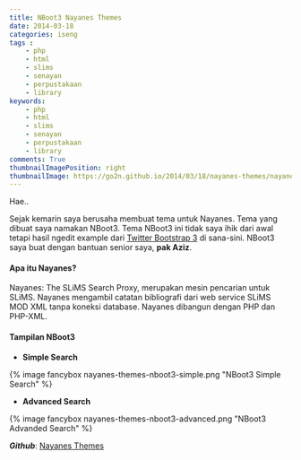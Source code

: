 ```yaml
---
title: NBoot3 Nayanes Themes
date: 2014-03-18
categories: iseng
tags :
    - php
    - html
    - slims
    - senayan
    - perpustakaan
    - library
keywords:
    - php
    - html
    - slims
    - senayan
    - perpustakaan
    - library
comments: True
thumbnailImagePosition: right
thumbnailImage: https://go2n.github.io/2014/03/18/nayanes-themes/nayanes-themes-nboot3-advanced.png
---
```


Hae..

Sejak kemarin saya berusaha membuat tema untuk Nayanes. Tema yang dibuat saya namakan NBoot3. Tema NBoot3 ini tidak saya ihik dari awal tetapi hasil ngedit example dari [Twitter Bootstrap 3](http://getbootstrap.com/examples/navbar-fixed-top/) di sana-sini. NBoot3 saya buat dengan bantuan senior saya, __pak Aziz__.
<!-- more --> 

#### Apa itu Nayanes?
Nayanes: The SLiMS Search Proxy, merupakan mesin pencarian untuk SLiMS. Nayanes mengambil catatan bibliografi dari web service SLiMS MOD XML tanpa koneksi database. Nayanes dibangun dengan PHP dan PHP-XML.

#### Tampilan NBoot3

 - __Simple Search__

{% image fancybox nayanes-themes-nboot3-simple.png "NBoot3 Simple Search" %}

 - __Advanced Search__

{% image fancybox nayanes-themes-nboot3-advanced.png "NBoot3 Advanded Search" %}

___Github___: [Nayanes Themes](https://github.com/go2n/nayanes-themes)
